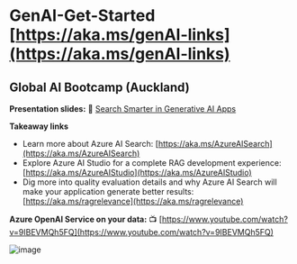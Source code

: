 # GenAI-Get-Started [https://aka.ms/genAI-links](https://aka.ms/genAI-links)

## Global AI Bootcamp (Auckland)

**Presentation slides:** 🔎 [Search Smarter in Generative AI Apps](https://github.com/abbyjshen/GenAI-Get-Started/blob/main/files/Global%20AI%20Bootcamp%20-%20Search%20smarter%20in%20Generative%20AI%20apps%206Mar.pdf)

**Takeaway links**
- Learn more about Azure AI Search: [https://aka.ms/AzureAISearch](https://aka.ms/AzureAISearch)
- Explore Azure AI Studio for a complete RAG development experience: [https://aka.ms/AzureAIStudio](https://aka.ms/AzureAIStudio)
- Dig more into quality evaluation details and why Azure AI Search will make your application generate better results: [https://aka.ms/ragrelevance](https://aka.ms/ragrelevance) 

**Azure OpenAI Service on your data:** 📺 [https://www.youtube.com/watch?v=9IBEVMQh5FQ](https://www.youtube.com/watch?v=9IBEVMQh5FQ)

![image](https://github.com/abbyjshen/GenAI-Get-Started/assets/40477007/5df805bf-92bf-47d9-90ca-b1720c716af2)

